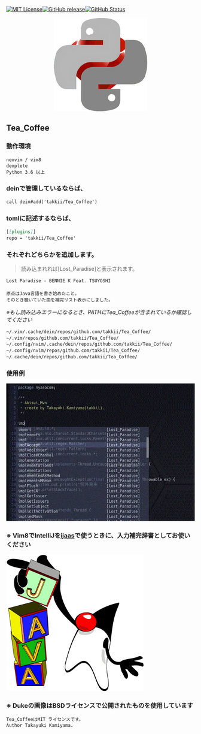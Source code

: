 [![MIT License](http://img.shields.io/badge/license-MIT-blue.svg?style=flat)](LICENSE)[![GitHub release](https://img.shields.io/github/release/takkii/Tea_Coffee.svg?style=flat)](GitHub)[![GitHub Status](https://img.shields.io/github/last-commit/takkii/Tea_Coffee.svg?style=flat)](GitHub)

<div align="center"><img src="https://github.com/takkii/Bignyanco/blob/master/images/python_ruby.gif" alt="PythonとRuby" title="logo"></div>

## Tea_Coffee

### 動作環境

```
neovim / vim8 
deoplete
Python 3.6 以上
```

### deinで管理しているならば、

```markdown
call dein#add('takkii/Tea_Coffee')
```

### tomlに記述するならば、

```markdown
[[plugins]]
repo = 'takkii/Tea_Coffee'
```

### それぞれどちらかを追加します。

> 読み込まれれば[Lost_Paradise]と表示されます。

```markdown
Lost Paradise - BENNIE K Feat. TSUYOSHI

原点はJava言語を書き始めたこと。
そのとき聴いていた曲を補完リスト表示にしました。
```

*※もし読み込みエラーになるとき、PATHにTea_Coffeeが含まれているか確認してください*

```markdown
~/.vim/.cache/dein/repos/github.com/takkii/Tea_Coffee/
~/.vim/repos/github.com/takkii/Tea_Coffee/
~/.config/nvim/.cache/dein/repos/github.com/takkii/Tea_Coffee/
~/.config/nvim/repos/github.com/takkii/Tea_Coffee/
~/.cache/dein/repos/github.com/takkii/Tea_Coffee/
```

### 使用例

![Lost_Paradise](https://github.com/takkii/Tea_Coffee/blob/main/image/Tea_Coffee.gif)

### ※ Vim8でIntelliJを[ijaas](https://github.com/takkii/build_ijaas)で使うときに、入力補完辞書としてお使いください

![Duke](https://github.com/takkii/Tea_Coffee/blob/main/image/Duke_Blocks.gif)

### ※ Dukeの画像はBSDライセンスで公開されたものを使用しています

```markdown
Tea_CoffeeはMIT ライセンスです。
Author Takayuki Kamiyama.
```
